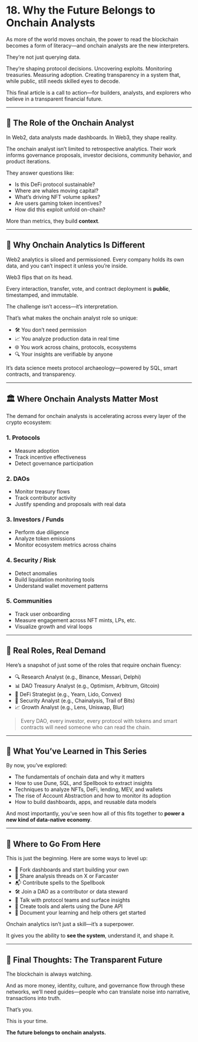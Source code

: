 # 18. Why the Future Belongs to Onchain Analysts

As more of the world moves onchain, the power to read the blockchain becomes a form of literacy—and onchain analysts are the new interpreters.

They’re not just querying data.

They’re shaping protocol decisions. Uncovering exploits. Monitoring treasuries. Measuring adoption. Creating transparency in a system that, while public, still needs skilled eyes to decode.

This final article is a call to action—for builders, analysts, and explorers who believe in a transparent financial future.

---

## 📜 The Role of the Onchain Analyst

In Web2, data analysts made dashboards. In Web3, they shape reality.

The onchain analyst isn’t limited to retrospective analytics. Their work informs governance proposals, investor decisions, community behavior, and product iterations.

They answer questions like:

- Is this DeFi protocol sustainable?
- Where are whales moving capital?
- What’s driving NFT volume spikes?
- Are users gaming token incentives?
- How did this exploit unfold on-chain?

More than metrics, they build **context**.

---

## 🧠 Why Onchain Analytics Is Different

Web2 analytics is siloed and permissioned. Every company holds its own data, and you can’t inspect it unless you’re inside.

Web3 flips that on its head.

Every interaction, transfer, vote, and contract deployment is **public**, timestamped, and immutable.

The challenge isn’t access—it’s interpretation.

That’s what makes the onchain analyst role so unique:

- 🛠 You don’t need permission
- 📈 You analyze production data in real time
- 🌐 You work across chains, protocols, ecosystems
- 🔍 Your insights are verifiable by anyone

It’s data science meets protocol archaeology—powered by SQL, smart contracts, and transparency.

---

## 🏛 Where Onchain Analysts Matter Most

The demand for onchain analysts is accelerating across every layer of the crypto ecosystem:

### 1. Protocols
- Measure adoption
- Track incentive effectiveness
- Detect governance participation

### 2. DAOs
- Monitor treasury flows
- Track contributor activity
- Justify spending and proposals with real data

### 3. Investors / Funds
- Perform due diligence
- Analyze token emissions
- Monitor ecosystem metrics across chains

### 4. Security / Risk
- Detect anomalies
- Build liquidation monitoring tools
- Understand wallet movement patterns

### 5. Communities
- Track user onboarding
- Measure engagement across NFT mints, LPs, etc.
- Visualize growth and viral loops

---

## 💼 Real Roles, Real Demand

Here’s a snapshot of just some of the roles that require onchain fluency:

- 🔍 Research Analyst (e.g., Binance, Messari, Delphi)
- 📊 DAO Treasury Analyst (e.g., Optimism, Arbitrum, Gitcoin)
- 💸 DeFi Strategist (e.g., Yearn, Lido, Convex)
- 🔐 Security Analyst (e.g., Chainalysis, Trail of Bits)
- 📈 Growth Analyst (e.g., Lens, Uniswap, Blur)

> Every DAO, every investor, every protocol with tokens and smart contracts will need someone who can read the chain.

---

## 🧱 What You’ve Learned in This Series

By now, you’ve explored:

- The fundamentals of onchain data and why it matters
- How to use Dune, SQL, and Spellbook to extract insights
- Techniques to analyze NFTs, DeFi, lending, MEV, and wallets
- The rise of Account Abstraction and how to monitor its adoption
- How to build dashboards, apps, and reusable data models

And most importantly, you’ve seen how all of this fits together to **power a new kind of data-native economy**.

---

## 🚀 Where to Go From Here

This is just the beginning. Here are some ways to level up:

- 🔁 Fork dashboards and start building your own
- 🧵 Share analysis threads on X or Farcaster
- 📬 Contribute spells to the Spellbook
- 🛠 Join a DAO as a contributor or data steward
- 💬 Talk with protocol teams and surface insights
- 🧪 Create tools and alerts using the Dune API
- 📘 Document your learning and help others get started

Onchain analytics isn’t just a skill—it’s a superpower.

It gives you the ability to **see the system**, understand it, and shape it.

---

## 🔮 Final Thoughts: The Transparent Future

The blockchain is always watching.

And as more money, identity, culture, and governance flow through these networks, we’ll need guides—people who can translate noise into narrative, transactions into truth.

That’s you.

This is your time.

**The future belongs to onchain analysts.**